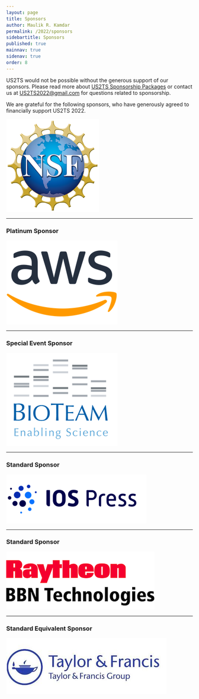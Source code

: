 ```yaml
---
layout: page
title: Sponsors
author: Maulik R. Kamdar
permalink: /2022/sponsors
sidebartitle: Sponsors
published: true
mainnav: true
sidenav: true
order: 8
---
```


US2TS would not be possible without the generous support of our sponsors. Please read more about [US2TS Sponsorship Packages](https://us2ts.org/2022/sponsor_packages) or contact us at [US2TS2022@gmail.com](mailto:US2TS2022@gmail.com) for questions related to sponsorship.

We are grateful for the following sponsors, who have generously agreed to financially support US2TS 2022.

[![National Science Foundation](/2022/images/sponsor-NSF.png)](https://www.nsf.gov)

---

### **Platinum Sponsor**

[![Amazon](/2022/images/sponsor-amazon.png)](https://aws.amazon.com)

---

### **Special Event Sponsor**

[![BioTeam](/2022/images/sponsor-bioteam.png)](https://bioteam.net)

---

### **Standard Sponsor**

[![ios press](/2022/images/sponsor-iosPress.png)](https://www.iospress.com)

---

### **Standard Sponsor**

[![Raytheon BBN](/2022/images/sponsor-raytheon.png)](https://www.raytheon.com/ourcompany/bbn)


---


### **Standard Equivalent Sponsor**

[![Taylor-Francis](/2022/images/sponsor-taylorFrancis.jpg)](https://www.tandfonline.com)
